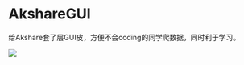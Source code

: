 # AkshareGUI

给Akshare套了层GUI皮，方便不会coding的同学爬数据，同时利于学习。

![](https://cdn.jsdelivr.net/gh/HEU-F8-PRACTICE/stor@master/20210311/6b61c99b4094f5ac65d38f56c1cb410b/6b61c99b4094f5ac65d38f56c1cb410b.png)
